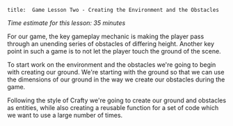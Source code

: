 ```
title:  Game Lesson Two - Creating the Environment and the Obstacles
```
*Time estimate for this lesson: 35 minutes*

For our game, the key gameplay mechanic is making the player pass through an unending series of obstacles of differing height. Another key point in such a game is to not let the player touch the ground of the scene. 

To start work on the environment and the obstacles we're going to begin with creating our ground. We're starting with the ground so that we can use the dimensions of our ground in the way we create our obstacles during the game.

Following the style of Crafty we're going to create our ground and obstacles as entities, while also creating a reusable function for a set of code which we want to use a large number of times.
